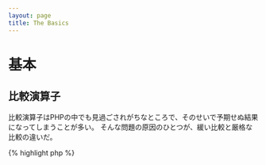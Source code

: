 ```yaml
---
layout: page
title: The Basics
---
```


# 基本

## 比較演算子

比較演算子はPHPの中でも見過ごされがちなところで、そのせいで予期せぬ結果になってしまうことが多い。
そんな問題の原因のひとつが、緩い比較と厳格な比較の違いだ。

{% highlight php %}
<?php
$a = 5;   // 5はinteger型

var_dump($a == 5);       // 値の比較。trueを返す
var_dump($a == '5');     // 値の比較(型は無視)。trueを返す
var_dump($a === 5);      // 型と値の比較(integer vs. integer)。trueを返す
var_dump($a === '5');    // 型と値の比較(integer vs. string)。falseを返す

/**
 * 厳格な比較
 */
if (strpos('testing', 'test')) {    // 'test' は 0 番目の位置にあり、これはboolean型の'false'と見なされる
    // コード...
}

// vs

if (strpos('testing', 'test') !== false) {    // 厳格な比較が行われるので、これは成立する(0 !== false)
    // コード...
}
{% endhighlight %}

* [比較演算子](http://php.net/manual/ja/language.operators.comparison.php)
* [比較の表](http://php.net/manual/ja/types.comparisons.php)

## 条件式

### If 文

'if/else'文を関数やクラスの中で使うときにありがちな誤解がある。
そうじゃなかったときにどんな結果になるのかを示すために'else'が必須だと考えることだ。
でも、もしその結果を戻り値に使うのなら'else'は必須じゃない。
だって'return'の時点で関数は終了するんだから、'else'は無意味だ。

{% highlight php %}
<?php
function test($a)
{
    if ($a) {
        return true;
    } else {
        return false;
    }
}

// vs

function test($a)
{
    if ($a) {
        return true;
    }
    return false;    // 別にelseがなくたっていいよね
}
{% endhighlight %}

* [If 文](http://php.net/manual/ja/control-structures.if.php)

### Switch 文

Switch文を使えば、ifとelseifを延々と書き連ねる必要がなくなる。
でも、気をつけないといけないこともある。

- Switch文は値を比較するだけで、型は比較しない(つまり、'=='で比較してるってこと)
- マッチする条件が見つかるまで、すべてのcaseを順に評価する。マッチするものがない場合、もしdefaultが定義されていればそれを使う
- 'break'がなければそのまま次のcaseに進み、breakかreturnに達するまで止まらない
- 関数の中で'return'を使うときは'break'は不要だ。その時点で関数を終了する

{% highlight php %}
<?php
$answer = test(2);    // 'case 2'のコードと'case 3'のコードを両方実行する

function test($a)
{
    switch ($a) {
        case 1:
            // コード...
            break;             // breakでswitch文を抜ける
        case 2:
            // コード...        // breakしてないので'case 3'の評価に進む
        case 3:
            // コード...
            return $result;    // 関数の中で'return'すると、ここで関数を抜ける
        default:
            // コード...
            return $error;
    }
}
{% endhighlight %}

* [Switch 文](http://php.net/manual/ja/control-structures.switch.php)
* [PHP switch](http://phpswitch.com/)

## グローバル名前空間

名前空間を使っていると、自作の関数に邪魔されて組み込みの関数が実行できなくなることがある。
これを修正するには、組み込み関数を使いたいときには関数名の前にバックスラッシュをつけるようにするといい。

{% highlight php %}
<?php
namespace phptherightway;

function fopen()
{
    $file = \fopen();    // 組み込みの関数と同じ名前の関数を定義しているので、
                         // 組み込みのfopen関数を実行するには"\"を追加する
}

function array()
{
    $iterator = new \ArrayIterator();    // ArrayIteratorは組み込みのクラスである。名前にバックスラッシュをつけずに使うと、
                                         // phptherightway名前空間でこの名前を探してしまう。
}
{% endhighlight %}

* [グローバル空間](http://php.net/manual/ja/language.namespaces.global.php)
* [グローバルに関するルール](http://php.net/manual/ja/userlandnaming.rules.php)

## 文字列

### 連結

- 一行がある一定の長さ (目安は120文字) を超える場合は複数行に分けて連結する
- 可読性を考えると、代入演算子でつなげるよりも連結演算子を使ったほうがよい
- 同じ変数のスコープ内ではあるが、連結演算子で次の行に移るときはインデントする


{% highlight php %}
<?php
$a  = 'Multi-line example';    // 連結代入演算子 (.=)
$a .= "\n";
$a .= 'of what not to do';

// vs

$a = 'Multi-line example'      // 連結演算子 (.)
    . "\n"                     // 改行してインデント
    . 'of what to do';
{% endhighlight %}

* [文字列演算子](http://php.net/manual/ja/language.operators.string.php)

### 文字列型

文字列型は文字をつなげたものだ。…と、それだけ聞けばきわめてシンプルに感じるはずだ。
でも、文字列にはいくつかの種類があって、それぞれ微妙に構文が違っているし、挙動も違う。

#### シングルクォート

シングルクォートは、「リテラル文字列」を表すために使うものだ。
リテラル文字列では、特殊文字をパースしたり変数を展開したりはしない。

シングルクォートを使っている場合に、 `'some $thing'` のように変数名を埋め込める。
このときの出力は、そのまま `some $thing` になる。
ダブルクォートを使った場合は、 `$thing` を変数名とみなして評価する。
もし変数が見つからなければ、エラーになる。


{% highlight php %}
<?php
echo 'This is my string, look at how pretty it is.';    // 単純な文字列で、パースする必要がない

/**
 * 出力は、
 *
 * This is my string, look at how pretty it is.
 */
{% endhighlight %}

* [シングルクォート](http://www.php.net/manual/ja/language.types.string.php#language.types.string.syntax.single)

#### ダブルクォート

ダブルクォートは、文字列界におけるスイスアーミーナイフだ。
変数を展開するだけではなく、あらゆる特殊文字もパースしてくれる。
たとえば `\n` を改行に変換したり、 `\t` をタブに変換したりといったことだ。

{% highlight php %}
<?php
echo 'phptherightway is ' . $adjective . '.'     // シングルクォートを使った例。複数の要素を連結し、
    . "\n"                                       // 変数の埋め込みやエスケープを使っている
    . 'I love learning' . $code . '!';

// vs

echo "phptherightway is $adjective.\n I love learning $code!"  // ダブルクォートを使えば、別々の要素に分けずに
                                                               // ひとまとめにできる
{% endhighlight %}

ダブルクォートの中には、変数を含めることもできる。

{% highlight php %}
<?php
$juice = 'プラム';
echo "$juice ジュース大好き";    // 出力：プラム ジュース大好き
{% endhighlight %}

この機能を使おうとしたときに、変数名と他の文字がつながってしまうことがよくある。
その結果、どこまでが変数名でどこからがリテラル文字なのかがわからなくなってしまう。

この問題に対応するためには、変数名を波括弧で囲めばいい。

{% highlight php %}
<?php
$juice = 'plum';
echo "I drank some juice made of $juices";    // $juiceがパースできない

// vs

$juice = 'plum';
echo "I drank some juice made of {$juice}s";    // これで、変数は$juiceだとわかる

/**
 * 配列などの場合も波括弧で囲む
 */

$juice = array('apple', 'orange', 'plum');
echo "I drank some juice made of {$juice[1]}s";   // これで、$juice[1]がパースできる
{% endhighlight %}

* [ダブルクォート](http://www.php.net/manual/ja/language.types.string.php#language.types.string.syntax.double)

#### Nowdoc 構文

NowdocはPHP 5.3で導入された構文で、内部的にはシングルクォートと同じような動きをする。
複数行にまたがる文字列を、連結演算子なしで表すのに適している。

{% highlight php %}
<?php
$str = <<<'EOD'             // 最初は <<<
Example of string
spanning multiple lines
using nowdoc syntax.
$a does not parse.
EOD;                        // 終了文字列はそれ単体でひとつの行に書く。また行頭に書かないといけない

/**
 * 出力は、
 *
 * Example of string
 * spanning multiple lines
 * using nowdoc syntax.
 * $a does not parse.
 */
{% endhighlight %}

* [Nowdoc](http://www.php.net/manual/ja/language.types.string.php#language.types.string.syntax.nowdoc)

#### ヒアドキュメント構文

ヒアドキュメントは、内部的にはダブルクォートと同じような動きをする。
複数行にまたがる文字列を、連結演算子なしで表すのに適している。

{% highlight php %}
<?php
$a = 'Variables';

$str = <<<EOD               // 最初は <<<
Example of string
spanning multiple lines
using heredoc syntax.
$a are parsed.
EOD;                        // 終了文字列はそれ単体でひとつの行に書く。また行頭に書かないといけない

/**
 * 出力は、
 *
 * Example of string
 * spanning multiple lines
 * using heredoc syntax.
 * Variables are parsed.
 */
{% endhighlight %}

* [ヒアドキュメント](http://www.php.net/manual/ja/language.types.string.php#language.types.string.syntax.heredoc)

### どっちが速い？

シングルクォートで囲んだほうが、ダブルクォートで囲むよりもちょっとだけ速くなるという迷信が、蔓延している。
でもこれは、間違いだ。

単一の文字列を定義するだけで、文字列の連結などの込み入った処理をしないのであれば、
シングルクォートであろうがダブルクォートであろうが、まったく同じことだ。
どちらが速いとか遅いとかいうことはない。

文字列と任意の型の値を連結したり、ダブルクォートで囲んだ文字列に変数を埋め込んだりしたときの結果は、場合によって異なる。
値の数が少ないときには、埋め込みよりも連結のほうが少しだけ速くなるだろう。
値の数が多くなると、逆に変数を埋め込んだほうが少しだけ速くなるだろう。

文字列を使って何をするにせよ、この違いが目に見えてアプリケーションに影響を及ぼすことはない。
そんなことのためにコードを書き換えるのは、まったくのムダ。
それぞれの意味、そして変更することによる影響を本当に理解しているのでない限り、
そんな些細な最適化は避けること。

[シングルクォートのほうが速いという神話への反証]: http://nikic.github.io/2012/01/09/Disproving-the-Single-Quotes-Performance-Myth.html


## 三項演算子

三項演算子を使えばコードを短くできるが、必要以上に使いすぎていることが多い。
三項演算子をネストさせることもできるけれど、それぞれ別の行にしたほうが読みやすくなる。

{% highlight php %}
<?php
$a = 5;
echo ($a == 5) ? 'yay' : 'nay';
{% endhighlight %}

読みやすさを無視して、とにかく行数を減らそうとだけ考えてしまうと、こんな羽目になる。

{% highlight php %}
<?php
echo ($a) ? ($a == 5) ? 'yay' : 'nay' : ($b == 10) ? 'excessive' : ':(';    // やりすぎ。もはや読めない :-(
{% endhighlight %}

三項演算子で値を 'return' するには、書きかたに気をつけないといけない。

{% highlight php %}
<?php
$a = 5;
echo ($a == 5) ? return true : return false;    // この書きかただとエラーになる

// vs

$a = 5;
return ($a == 5) ? 'yay' : 'nope';    // この書きかたなら 'yay' を返す

{% endhighlight %}

注意しておきたいのは、boolean値を返したいというだけなら、別に三項演算子じゃなくてもかまわないってこと。

{% highlight php %}
<?php
$a = 3;
return ($a == 3) ? true : false; // $a == 3 なら true、そうでなければ false を返す

// vs

$a = 3;
return $a == 3; // これでも同じこと。$a == 3 なら true、そうでなければ false を返す

{% endhighlight %}

=== や !==、!=、== など、どの演算子であっても同じことだ。

#### Utilising brackets with ternary operators for form and function

三項演算子を使うときには、括弧を活用すればコードの可読性を挙げられるし、文の中に結合を含めることもできる。
括弧を使っても使わなくても変わらないのは、こんな例だ。

{% highlight php %}
<?php
$a = 3;
return ($a == 3) ? "yay" : "nope"; // $a == 3 なら yay、そうでなければ nope を返す

// vs

<?php
$a = 3;
return $a == 3 ? "yay" : "nope"; // $a == 3 なら yay、そうでなければ nope を返す
{% endhighlight %}

括弧を使えば、文のかたまり全体をチェックするときに、その中に結合を含めることもできる。
次の例は「$a == 3 かつ $b == 4」がtrueで、かつ$c == 5もtrueのときに、trueを返す。

{% highlight php %}
<?php
return ($a == 3 && $b == 4) && $c == 5;
{% endhighlight %}

もうひとつ、別の例を示そう。これは「$a != 3 かつ $b != 4」がtrue、あるいは$c == 5がtrueのときに、trueを返す。

{% highlight php %}
<?php
return ($a != 3 && $b != 4) || $c == 5;
{% endhighlight %}

* [三項演算子](http://php.net/manual/ja/language.operators.comparison.php)

## 変数の宣言

コードをより「きれい」にするために、変数を宣言してよりわかりやすい名前をつけたくなることがよくある。
実際のところこれは、スクリプト内でメモリを二倍消費していることになる。
次の例で考えてみよう。仮にこの文字列が1MBぶんのデータを含んでいたとすると、
変数をコピーすれば実行時のメモリ消費量が2MBになってしまう。

{% highlight php %}
<?php
$about = 'A very long string of text';    // メモリを2MB消費する
echo $about;

// vs

echo 'A very long string of text';        // メモリの消費は1MBだけ
{% endhighlight %}

* [パフォーマンス改善のヒント](https://developers.google.com/speed/articles/optimizing-php)
